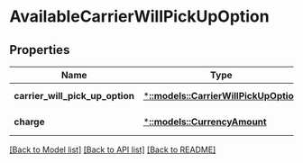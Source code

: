 # AvailableCarrierWillPickUpOption

## Properties
Name | Type | Description | Notes
------------ | ------------- | ------------- | -------------
**carrier_will_pick_up_option** | [***::models::CarrierWillPickUpOption**](CarrierWillPickUpOption.md) |  | [default to null]
**charge** | [***::models::CurrencyAmount**](CurrencyAmount.md) | The fee charged. | [default to null]

[[Back to Model list]](../README.md#documentation-for-models) [[Back to API list]](../README.md#documentation-for-api-endpoints) [[Back to README]](../README.md)



